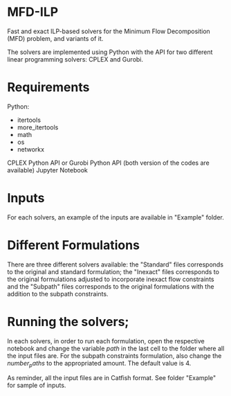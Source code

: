 # MFD-ILP
Fast and exact ILP-based solvers for the Minimum Flow Decomposition (MFD) problem, and variants of it.

The solvers are implemented using Python with the API for two different linear programming solvers: CPLEX and Gurobi.

# Requirements

Python:
  - itertools
  - more_itertools
  - math
  - os 
  - networkx 
  
 CPLEX Python API or Gurobi Python API (both version of the codes are available)
 Jupyter Notebook
 
 # Inputs
 For each solvers, an example of the inputs are available in "Example" folder. 
 
 # Different Formulations
 There are three different solvers available: the "Standard" files corresponds to the original and standard formulation; the "Inexact" files corresponds to the original formulations adjusted to incorporate inexact flow constraints and the "Subpath" files corresponds to the original formulations with the addition to the subpath constraints.
 
 # Running the solvers;
 In each solvers, in order to run each formulation, open the respective notebook and change the variable $path$ in the last cell to the folder where all the input files are. For the subpath constraints formulation, also change the $number_paths$ to the appropriated amount. The default value is 4.

As reminder, all the input files are in Catfish format. See folder "Example" for sample of inputs.
